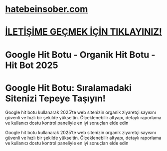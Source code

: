 #  <a href="https://hatebeinsober.com/">hatebeinsober.com</a>

#  <a href="hhttps://hatebeinsober.com/">İLETİŞİME GEÇMEK İÇİN TIKLAYINIZ!</a>

<meta charset="UTF-8">
    <meta name="viewport" content="width=device-width, initial-scale=1.0">
</head>


#  Google Hit Botu - Organik Hit Botu - Hit Bot 2025

# Google Hit Botu: Sıralamadaki Sitenizi Tepeye Taşıyın!
 Google hit botu kullanarak 2025’te web sitenizin organik ziyaretçi sayısını güvenli ve hızlı bir şekilde yükseltin. Ölçeklenebilir altyapı, detaylı raporlama ve kullanıcı dostu kontrol paneliyle en iyi sonuçları elde edin


Google hit botu kullanarak 2025’te web sitenizin organik ziyaretçi sayısını güvenli ve hızlı bir şekilde yükseltin. Ölçeklenebilir altyapı, detaylı raporlama ve kullanıcı dostu kontrol paneliyle en iyi sonuçları elde edin
